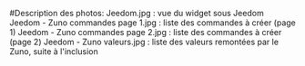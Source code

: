 #Description des photos:
Jeedom.jpg : vue du widget sous Jeedom
Jeedom - Zuno commandes page 1.jpg : liste des commandes à créer (page 1)
Jeedom - Zuno commandes page 2.jpg : liste des commandes à créer (page 2)
Jeedom - Zuno valeurs.jpg : liste des valeurs remontées par le Zuno, suite à l'inclusion

